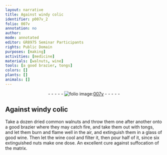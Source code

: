 ```yaml
---
layout: narrative
title: Against windy colic
identifier: p007v_2
folio: 007v
annotation: no
author:
mode: annotated
editor: GR8975 Seminar Participants
rights: Public Domain
purposes: [making]
activities: [medicine]
materials: [walnuts, wine]
tools: [a good brazier, tongs]
colors: []
plants: []
animals: []
---
```


 <div class="folio" align="center">- - - - - <a href="http://gallica.bnf.fr/ark:/12148/btv1b10500001g/f20.image" target="_blank"><img src="https://cu-mkp.github.io/GR8975-edition/assets/photo-icon.png" alt="folio image: " style="display:inline-block; margin-bottom:-3px;"/>007v</a> - - - - - </div> 

## Against windy colic

 
 <span class="activity"></span> Take <span class="unit">a dozen</span> <span class="material_format">dried common <span class="material">walnuts</span></span> and throw them one after another onto <span class="tool">a good brazier</span> where they may catch fire, and take them out with <span class="tool">tongs</span>, and let them burn and flame well in the air, and extinguish them in <span class="unit">a glass</span> of <span class="material_format">good <span class="material">wine</span></span>. Then let the <span class="material">wine</span> cool and filter it, then pour <span class="unit">half</span> of it, since <span class="unit">six</span> extinguished nuts make <span class="unit">one dose</span>. An excellent cure against suffocation of the matrix. 
 